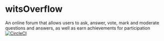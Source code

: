 # witsOverflow
An online forum that allows users to ask, answer, vote, mark and moderate questions and answers, as well as earn achievements for participation
[![CircleCI](https://circleci.com/gh/circleci/witsOverFlow.svg?style=shield&circle-token=ff8a1fe13f858f0ded11976eb4acf970347b1a5c)](https://circleci.com/gh/circleci/circleci-docs)

